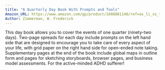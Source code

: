 ```yaml
---
title: "A Quarterly Day Book With Prompts and Tools"
Amazon_URL: https://www.amazon.com/gp/product/1608881148/ref=as_li_ss_tl?ie=UTF8&linkCode=ll1&tag=internetbo00a-20
Author: Zimmerman, W. Frederick
---
```

This day book allows you to cover the events of one quarter (ninety-two days).  Two-page spreads for each day include prompts on the left hand side that are designed to encourage you to take care of every aspect of your life, with grid paper on the right hand side for open-ended note taking.  Supplementary pages at the end of the book include global maps in outline form and pages for sketching storyboards, browser pages, and business model assessments.  For the active-minded ADHD sufferer!